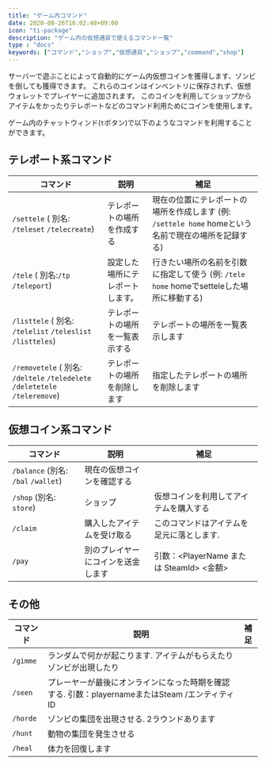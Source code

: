 ```yaml
---
title: "ゲーム内コマンド"
date: 2020-08-26T16:02:48+09:00
icon: "ti-package"
description: "ゲーム内の仮想通貨で使えるコマンド一覧"
type : "docs"
keywords: ["コマンド","ショップ","仮想通貨","ショップ","command","shop"]
---
```


サーバーで遊ぶことによって自動的にゲーム内仮想コインを獲得します、ゾンビを倒しても獲得できます。
これらのコインはインベントリに保存されず、仮想ウォレットでプレイヤーに追加されます。
このコインを利用してショップからアイテムをかったりテレポートなどのコマンド利用ためにコインを使用します。

ゲーム内のチャットウィンド(`t`ボタン)で以下のようなコマンドを利用することができます。

## テレポート系コマンド

コマンド  | 説明 | 補足 
---------| -----| -----
`/settele` ( 別名: `/teleset` `/telecreate`)|テレポートの場所を作成する|現在の位置にテレポートの場所を作成します (例: `/settele home` homeという名前で現在の場所を記録する)
`/tele` ( 別名:`/tp` `/teleport`)|設定した場所にテレポートします。|行きたい場所の名前を引数に指定して使う (例: `/tele home` homeでsetteleした場所に移動する)
`/listtele` ( 別名: `/telelist` `/teleslist` `/listteles`)|テレポートの場所を一覧表示する|テレポートの場所を一覧表示します
`/removetele` ( 別名: `/deltele` `/teledelete` `/deletetele` `/teleremove`)|テレポートの場所を削除します|指定したテレポートの場所を削除します


## 仮想コイン系コマンド

コマンド  | 説明 | 補足 
---------| -----| -----
`/balance` (別名: `/bal` `/wallet`) |現在の仮想コインを確認する
`/shop` (別名: `store`) |ショップ|仮想コインを利用してアイテムを購入する
`/claim` |購入したアイテムを受け取る|このコマンドはアイテムを足元に落とします.
`/pay`   |別のプレイヤーにコインを送金します|引数：<PlayerName または SteamId> <金額>


## その他

コマンド | 説明 | 補足 
---------| -----| ---
`/gimme`|ランダムで何かが起こります. アイテムがもらえたりゾンビが出現したり
`/seen`  |プレーヤーが最後にオンラインになった時期を確認する. 引数：playernameまたはSteam /エンティティID 
`/horde` |ゾンビの集団を出現させる. 2ラウンドあります
`/hunt` |動物の集団を発生させる
`/heal` |体力を回復します

